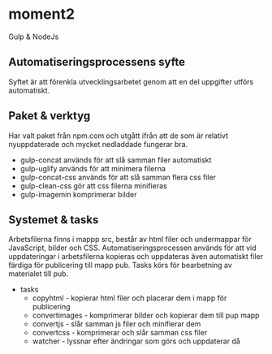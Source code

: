 # moment2
Gulp &amp; NodeJs

## Automatiseringsprocessens syfte
Syftet är att förenkla utvecklingsarbetet genom att en del uppgifter utförs automatiskt.

## Paket & verktyg
Har valt paket från npm.com och utgått ifrån att de som är relativt nyuppdaterade och mycket nedladdade fungerar bra.
* gulp-concat används för att slå samman filer automatiskt
* gulp-uglify används för att minimera filerna
* gulp-concat-css används för att slå samman flera css filer
* gulp-clean-css gör att css filerna minifieras
* gulp-imagemin komprimerar bilder



## Systemet & tasks
Arbetsfilerna finns i mappp src, består av html filer och undermappar för JavaScript, bilder och CSS. Automatiseringsprocessen används för att vid uppdateringar i arbetsfilerna kopieras och uppdateras även automatiskt filer färdiga för publicering till mapp pub. Tasks körs för bearbetning av materialet till pub.
* tasks 
  *  copyhtml - kopierar html filer och placerar dem i mapp för publicering 
  *  convertimages - komprimerar bilder och kopierar dem till pup mapp
  *  convertjs - slår samman js filer och minifierar dem 
  *  convertcss - komprimerar och slår samman css filer
  *  watcher - lyssnar efter ändringar som görs och uppdaterar då 


